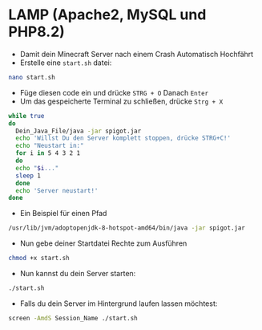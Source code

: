 # LAMP (Apache2, MySQL und PHP8.2)

* Damit dein Minecraft Server nach einem Crash Automatisch Hochfährt
* Erstelle eine `start.sh` datei:

```bash
nano start.sh
```

* Füge diesen code ein und drücke `STRG + O` Danach `Enter`
* Um das gespeicherte Terminal zu schließen, drücke `Strg + X`

```bash
while true
do
  Dein_Java_File/java -jar spigot.jar
  echo 'Willst Du den Server komplett stoppen, drücke STRG+C!'
  echo "Neustart in:"
  for i in 5 4 3 2 1
  do
  echo "$i..."
  sleep 1
  done
  echo 'Server neustart!'
done
```

* Ein Beispiel für einen Pfad

```bash
/usr/lib/jvm/adoptopenjdk-8-hotspot-amd64/bin/java -jar spigot.jar
```

* Nun gebe deiner Startdatei Rechte zum Ausführen

```bash
chmod +x start.sh
```

* Nun kannst du dein Server starten:

```bash
./start.sh
```

* Falls du dein Server im Hintergrund laufen lassen möchtest:

```bash
screen -AmdS Session_Name ./start.sh
```
